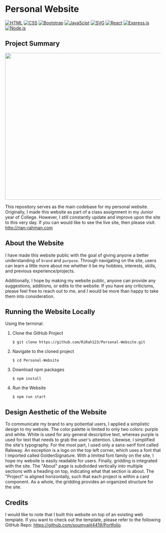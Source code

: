 # Personal Website
[![HTML](https://img.shields.io/badge/HTML-E34F26?style=for-the-badge&logo=HTML5&logoColor=white)]()
[![CSS](https://img.shields.io/badge/CSS-1572B6?style=for-the-badge&logo=CSS3&logoColor=white)]()
[![Bootstrap](https://img.shields.io/badge/Bootstrap-7952B3?style=for-the-badge&logo=bootstrap&logoColor=white)]()
[![JavaScipt](https://img.shields.io/badge/JavaScript-F7DF1E?style=for-the-badge&logo=javascript&logoColor=white)]()
[![SVG](https://img.shields.io/badge/SVG-FFB13B?style=for-the-badge&logo=svg&logoColor=white)]()
[![React](https://img.shields.io/badge/React-61DAFB?style=for-the-badge&logo=react&logoColor=white)]()
[![Express.js](https://img.shields.io/badge/Express.js-000000?style=for-the-badge&logo=express&logoColor=white)]()
[![Node.js](https://img.shields.io/badge/Node.js-339933?style=for-the-badge&logo=node.js&logoColor=white)]()

## Project Summary

<p align="center">
  <img src="./src/Assets/images/personal-site.gif" width="1000" height="475">
</p>

This repository serves as the main codebase for my personal website. Originally, I made this website as part of a class assignment in my Junior year of College. However, I still constantly update and improve upon the site to this very day. If you can would like to see the live site, then please visit:
http://rian-rahman.com

## About the Website
I have made this website public with the goal of giving anyone a better understanding of `brand` and `purpose`. Through navigating on the site, users can learn a little more about me whether it be my hobbies, interests, skills, and previous experience/projects.

Additionally, I hope by making my website public, anyone can provide any suggestions, additions, or edits to the website. If you have any criticisms, please feel free to reach out to me, and I would be more than happy to take them into consideration.

## Running the Website Locally

Using the terminal:

1. Clone the GitHub Project
   ```
   $ git clone https://github.com/RiRah123/Personal-Website.git
   ```
2. Navigate to the cloned project
   ```
   $ cd Personal-Website
   ```
3. Download npm packages
   ```
   $ npm install
   ```
4. Run the Website
   ```
   $ npm run start
   ```
   
## Design Aesthetic of the Website
To communicate my brand to any potiential users, I applied a simplistic design to my website. The color palette is limited to only two colors: purple and white. White is used for any general descriptive text, whereas purple is used for text that needs to grab the user's attention. Likewise, I simplified the site's typography. For the most part, I used only a sans-serif font called Raleway. An exception is a logo on the top left corner, which uses a font that I imported called GoldenSignature. With a limited font family on the site, I hope my website is easily readable for users. Finally, gridding is integrated with the site. The "About" page is subdivided vertically into multiple sections with a heading on top, indicating what that section is about. The "Project" is aligned horizontally, such that each project is within a card component. As a whole, the gridding provides an organized structure for the site.

## Credits
I would like to note that I built this website on top of an existing web template. If you want to check out the template, please refer to the following GitHub Repo: https://github.com/soumyajit4419/Portfolio.
